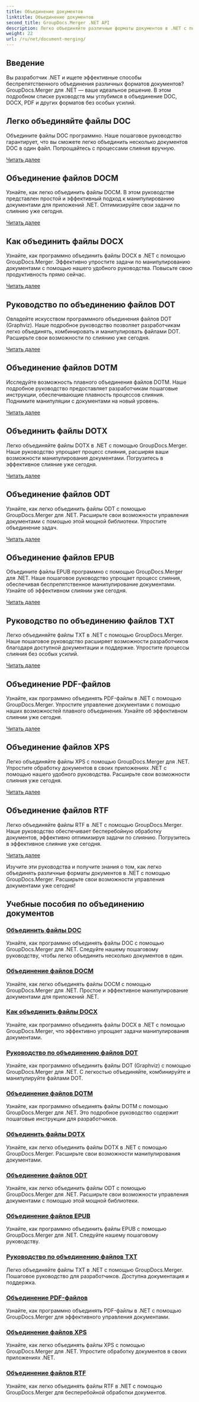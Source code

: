 ```yaml
---
title: Объединение документов
linktitle: Объединение документов
second_title: GroupDocs.Merger .NET API
description: Легко объединяйте различные форматы документов в .NET с помощью GroupDocs.Merger. Легко комбинируйте форматы DOC, DOCX, PDF и другие форматы. Улучшите свой документооборот уже сегодня!
weight: 22
url: /ru/net/document-merging/
---
```

## Введение

Вы разработчик .NET и ищете эффективные способы беспрепятственного объединения различных форматов документов? GroupDocs.Merger для .NET — ваше идеальное решение. В этом подробном списке руководств мы углубимся в объединение DOC, DOCX, PDF и других форматов без особых усилий.

## Легко объединяйте файлы DOC

Объедините файлы DOC программно. Наше пошаговое руководство гарантирует, что вы сможете легко объединить несколько документов DOC в один файл. Попрощайтесь с процессами слияния вручную.

[Читать далее](./merge-doc-files/)

## Объединение файлов DOCM

Узнайте, как легко объединить файлы DOCM. В этом руководстве представлен простой и эффективный подход к манипулированию документами для приложений .NET. Оптимизируйте свои задачи по слиянию уже сегодня.

[Читать далее](./merging-docm-files/)

## Как объединить файлы DOCX

Узнайте, как программно объединить файлы DOCX в .NET с помощью GroupDocs.Merger. Эффективно упростите задачи по манипулированию документами с помощью нашего удобного руководства. Повысьте свою продуктивность прямо сейчас.

[Читать далее](./how-to-merge-docx-files/)

## Руководство по объединению файлов DOT

Овладейте искусством программного объединения файлов DOT (Graphviz). Наше подробное руководство позволяет разработчикам легко объединять, комбинировать и манипулировать файлами DOT. Расширьте свои возможности по слиянию уже сегодня.

[Читать далее](./guide-merging-dot-files/)

## Объединение файлов DOTM

Исследуйте возможность плавного объединения файлов DOTM. Наше подробное руководство предоставляет разработчикам пошаговые инструкции, обеспечивающие плавность процессов слияния. Поднимите манипуляции с документами на новый уровень.

[Читать далее](./merging-dotm-files/)

## Объединить файлы DOTX

Легко объединяйте файлы DOTX в .NET с помощью GroupDocs.Merger. Наше руководство упрощает процесс слияния, расширяя ваши возможности манипулирования документами. Погрузитесь в эффективное слияние уже сегодня.

[Читать далее](./merge-dotx-files/)

## Объединение файлов ODT

Узнайте, как легко объединить файлы ODT с помощью GroupDocs.Merger для .NET. Расширьте свои возможности управления документами с помощью этой мощной библиотеки. Упростите объединение задач.

[Читать далее](./merging-odt-files/)

## Объединение файлов EPUB

Объедините файлы EPUB программно с помощью GroupDocs.Merger для .NET. Наше пошаговое руководство упрощает процесс слияния, обеспечивая беспрепятственное манипулирование документами. Узнайте об эффективном слиянии уже сегодня.

[Читать далее](./merge-epub-files/)

## Руководство по объединению файлов TXT

Легко объединяйте файлы TXT в .NET с помощью GroupDocs.Merger. Наше пошаговое руководство расширяет возможности разработчиков благодаря доступной документации и поддержке. Упростите процессы слияния без особых усилий.

[Читать далее](./guide-merging-txt-files/)

## Объединение PDF-файлов

Узнайте, как программно объединять PDF-файлы в .NET с помощью GroupDocs.Merger. Упростите управление документами с помощью наших возможностей плавного объединения. Узнайте об эффективном слиянии уже сегодня.

[Читать далее](./merging-pdf-files/)

## Объединение файлов XPS

Легко объединяйте файлы XPS с помощью GroupDocs.Merger для .NET. Упростите обработку документов в своих приложениях .NET с помощью нашего удобного руководства. Расширьте свои возможности слияния уже сегодня.

[Читать далее](./merge-xps-files/)

## Объединение файлов RTF

Легко объединяйте файлы RTF в .NET с помощью GroupDocs.Merger. Наше руководство обеспечивает бесперебойную обработку документов, эффективно оптимизируя задачи по слиянию. Погрузитесь в эффективное слияние уже сегодня.

[Читать далее](./merging-rtf-files/)

Изучите эти руководства и получите знания о том, как легко объединять различные форматы документов в .NET с помощью GroupDocs.Merger. Расширьте свои возможности управления документами уже сегодня!
## Учебные пособия по объединению документов
### [Объединить файлы DOC](./merge-doc-files/)
Узнайте, как программно объединять файлы DOC с помощью GroupDocs.Merger для .NET. Следуйте нашему пошаговому руководству, чтобы легко объединить несколько документов в один.
### [Объединение файлов DOCM](./merging-docm-files/)
Узнайте, как легко объединять файлы DOCM с помощью GroupDocs.Merger для .NET. Простое и эффективное манипулирование документами для приложений .NET.
### [Как объединить файлы DOCX](./how-to-merge-docx-files/)
Узнайте, как программно объединять файлы DOCX в .NET с помощью GroupDocs.Merger, что эффективно упрощает задачи манипулирования документами.
### [Руководство по объединению файлов DOT](./guide-merging-dot-files/)
Узнайте, как программно объединить файлы DOT (Graphviz) с помощью GroupDocs.Merger для .NET. С легкостью объединяйте, комбинируйте и манипулируйте файлами DOT.
### [Объединение файлов DOTM](./merging-dotm-files/)
Узнайте, как программно объединять файлы DOTM с помощью GroupDocs.Merger для .NET. Это подробное руководство содержит пошаговые инструкции для разработчиков.
### [Объединить файлы DOTX](./merge-dotx-files/)
Узнайте, как легко объединить файлы DOTX в .NET с помощью GroupDocs.Merger. Расширьте свои возможности манипулирования документами.
### [Объединение файлов ODT](./merging-odt-files/)
Узнайте, как легко объединить файлы ODT с помощью GroupDocs.Merger для .NET. Расширьте свои возможности управления документами с помощью этой мощной библиотеки.
### [Объединение файлов EPUB](./merge-epub-files/)
Узнайте, как программно объединить файлы EPUB с помощью GroupDocs.Merger для .NET. Следуйте нашему пошаговому руководству.
### [Руководство по объединению файлов TXT](./guide-merging-txt-files/)
Легко объединяйте файлы TXT в .NET с помощью GroupDocs.Merger. Пошаговое руководство для разработчиков. Доступна документация и поддержка.
### [Объединение PDF-файлов](./merging-pdf-files/)
Узнайте, как программно объединять PDF-файлы в .NET с помощью GroupDocs.Merger для эффективного управления документами.
### [Объединение файлов XPS](./merge-xps-files/)
Узнайте, как легко объединять файлы XPS с помощью GroupDocs.Merger для .NET. Упростите обработку документов в своих приложениях .NET.
### [Объединение файлов RTF](./merging-rtf-files/)
Узнайте, как легко объединять файлы RTF в .NET с помощью GroupDocs.Merger для бесперебойной обработки документов.